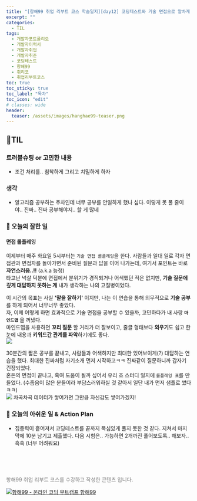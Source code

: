 ```yaml
---
title: "[항해99 취업 리부트 코스 학습일지][day12] 코딩테스트와 기술 면접으로 알차게 보낸 하루"
excerpt: ""
categories:
  - TIL
tags:
  - 개발자포트폴리오
  - 개발자이력서
  - 개발자취업
  - 개발자취준
  - 코딩테스트
  - 항해99
  - 취리코
  - 취업리부트코스
toc: true
toc_sticky: true
toc_label: "목차"
toc_icon: "edit"
# classes: wide
header:
  teaser: /assets/images/hanghae99-teaser.png
---
```

## 📍TIL

### 트러블슈팅 or 고민한 내용
- 조건 처리를.. 침착하게 그리고 치밀하게 하자

### 생각
- 알고리즘 공부하는 주차인데 너무 공부를 안일하게 했나 싶다. 이렇게 못 풀 줄이야.. 진짜.. 진짜 공부해야지.. 할 게 많네

### 🥰 오늘의 잘한 일
#### 면접 롤플레잉
이제부터 매주 화요일 5시부터는 `기술 면접 롤플레잉`을 한다. 사람들과 일대 일로 각자 면접관과 면접자를 돌아가면서 준비된 질문과 답을 이어 나가는데, 여기서 포인트는 바로 **자연스러움..!!** (a.k.a 능청) <br>
타고난 넉살 덕분에 면접에서 분위기가 경직되거나 어색했던 적은 없지만, **기술 질문에 깊게 대답하지 못하는 게** 내가 생각하는 나의 고질병이었다.<br>

이 시간의 목표는 사실 **'말을 잘하기'** 이지만, 나는 이 연습을 통해 의무적으로 **기술 공부**를 하게 되어서 너무너무 좋았다.<br>
자, 이제 어떻게 하면 효과적으로 기술 면접을 공부할 수 있을까, 고민하다가 내 사랑 **`마인드맵`** 을 꺼냈다. <br>
마인드맵을 사용하면 **꼬리 질문** 할 거리가 더 잘보이고, 줄글 형태보다 **외우기**도 쉽고 한 눈에 내용과 **키워드간 관계를 파악**하기에도 좋다.<br>
![](https://i.imgur.com/kSAo0Vz.png)

30분간의 짧은 공부를 끝내고, 사람들과 어색하지만 최대한 있어보이게(?) 대답하는 연습을 했다. 최대한 진짜처럼 자기소개 먼저 시작하고ㅋㅋ 진짜같이 질문하니까 갑자기 긴장되었다.<br>
혼돈의 면접이 끝나고, 혹여 도움이 될까 싶어서 우리 조 스터디 일지에 `롤플레잉 표`를 만들었다. (수줍음이 많은 분들이라 부담스러워하실 것 같아서 일단 내가 먼저 샘플로 썼다ㅋㅋ)<br>
![](https://i.imgur.com/xOEoLzq.png)
차곡차곡 데이터가 쌓여가면 그만큼 자신감도 쌓여가겠지!


### 💪 오늘의 아쉬운 일 & Action Plan
- 집중력이 흩어져서 코딩테스트를 끝까지 뚝심있게 풀지 못한 것 같다. 지쳐서 마지막에 10분 남기고 제출했다. 다음 시험은.. 가능하면 2개까진 풀어보도록.. 해보자..흑흑 (너무 어려워요)
<br>
<br>
<br>

<p>
  <p style="color:grey">항해99 취업 리부트 코스를 수강하고 작성한 콘텐츠 입니다.</p>
  <a href="https://hanghae99.spartacodingclub.kr/reboot" target="_blank" class="img-link">
    <img src="https://github.com/grey920/grey920.github.io/assets/58028215/84b7ba76-a278-4b8c-a8af-0b0ca7da095b" alt="항해99 - 온라인 코딩 부트캠프 항해99" loading="lazy">
  </a>
</p>